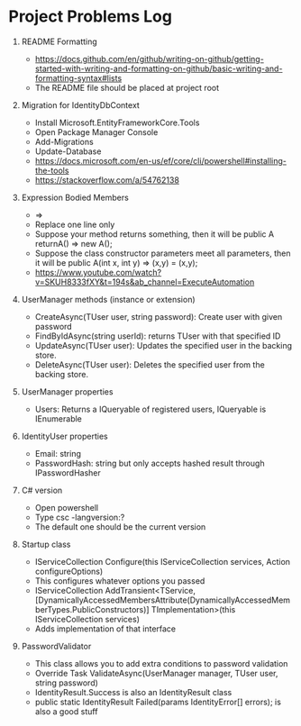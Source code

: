 # Project Problems Log

1. README Formatting
   - https://docs.github.com/en/github/writing-on-github/getting-started-with-writing-and-formatting-on-github/basic-writing-and-formatting-syntax#lists
   - The README file should be placed at project root

2. Migration for IdentityDbContext
   - Install Microsoft.EntityFrameworkCore.Tools
   - Open Package Manager Console
   - Add-Migrations
   - Update-Database
   - https://docs.microsoft.com/en-us/ef/core/cli/powershell#installing-the-tools
   - https://stackoverflow.com/a/54762138

3. Expression Bodied Members
   - =>
   - Replace one line only
   - Suppose your method returns something, then it will be public A returnA() => new A();
   - Suppose the class constructor parameters meet all parameters, then it will be public A(int x, int y) => (x,y) = (x,y);
   - https://www.youtube.com/watch?v=SKUH8333fXY&t=194s&ab_channel=ExecuteAutomation

4. UserManager methods (instance or extension)
   - CreateAsync(TUser user, string password): Create user with given password
   - FindByIdAsync(string userId): returns TUser with that specified ID
   - UpdateAsync(TUser user): Updates the specified user in the backing store.
   - DeleteAsync(TUser user): Deletes the specified user from the backing store.

5. UserManager properties
	- Users: Returns a IQueryable of registered users, IQueryable is IEnumerable

6. IdentityUser properties
	- Email: string
	- PasswordHash: string but only accepts hashed result through IPasswordHasher

9. C# version
	- Open powershell
	- Type csc -langversion:?
	- The default one should be the current version

10. Startup class
	- IServiceCollection Configure<TOptions>(this IServiceCollection services, Action<TOptions> configureOptions)
	- This configures whatever options you passed
	- IServiceCollection AddTransient<TService, [DynamicallyAccessedMembersAttribute(DynamicallyAccessedMemberTypes.PublicConstructors)] TImplementation>(this IServiceCollection services)
	- Adds implementation of that interface

11. PasswordValidator<TUser>
	- This class allows you to add extra conditions to password validation
	- Override Task<IdentityResult> ValidateAsync(UserManager<TUser> manager, TUser user, string password)
	- IdentityResult.Success is also an IdentityResult class
	- public static IdentityResult Failed(params IdentityError[] errors); is also a good stuff